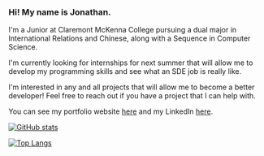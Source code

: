 ### Hi! My name is Jonathan.

I'm a Junior at Claremont McKenna College pursuing a dual major in International Relations and Chinese, along with a Sequence in Computer Science.

I'm currently looking for internships for next summer that will allow me to develop my programming skills and see what an SDE job is really like.

I'm interested in any and all projects that will allow me to become a better developer! Feel free to reach out if you have a project that I can help with.

You can see my portfolio website [here](http://jbecker.me) and my LinkedIn [here](https://www.linkedin.com/in/jonathan-becker-593069238/).

[![GitHub stats](https://github-readme-stats.vercel.app/api?username=jbecker7)](https://github.com/jbecker7/github-readme-stats)

[![Top Langs](https://github-readme-stats.vercel.app/api/top-langs/?username=jbecker7&hide=swift)](https://github.com/jbecker7/github-readme-stats)

